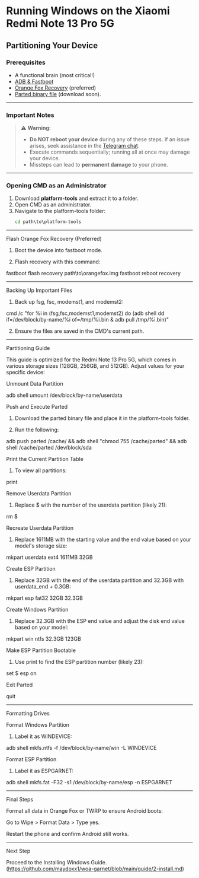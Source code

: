 # Running Windows on the Xiaomi Redmi Note 13 Pro 5G

## Partitioning Your Device

### Prerequisites
- A functional brain (most critical!)
- [ADB & Fastboot](https://developer.android.com/studio/releases/platform-tools)  
- [Orange Fox Recovery](https://orangefox.download/device/garnet) (preferred)
- [Parted binary file]() (download soon).

---

### Important Notes
> ⚠️ **Warning:**  
> 
> - **Do NOT reboot your device** during any of these steps. If an issue arises, seek assistance in the [Telegram chat](https://t.me/joinchat/MNjTmBqHIokjweeN0SpoyA).  
> - Execute commands sequentially; running all at once may damage your device.
> - Missteps can lead to **permanent damage** to your phone.

---

### Opening CMD as an Administrator
1. Download **platform-tools** and extract it to a folder.  
2. Open CMD as an administrator.  
3. Navigate to the platform-tools folder:  
   ```cmd
   cd path\to\platform-tools


---

Flash Orange Fox Recovery (Preferred)

1. Boot the device into fastboot mode.


2. Flash recovery with this command:

fastboot flash recovery path\to\orangefox.img
fastboot reboot recovery




---

Backing Up Important Files

1. Back up fsg, fsc, modemst1, and modemst2:

cmd /c "for %i in (fsg,fsc,modemst1,modemst2) do (adb shell dd if=/dev/block/by-name/%i of=/tmp/%i.bin & adb pull /tmp/%i.bin)"


2. Ensure the files are saved in the CMD's current path.




---

Partitioning Guide

This guide is optimized for the Redmi Note 13 Pro 5G, which comes in various storage sizes (128GB, 256GB, and 512GB). Adjust values for your specific device:

Unmount Data Partition

adb shell umount /dev/block/by-name/userdata

Push and Execute Parted

1. Download the parted binary file and place it in the platform-tools folder.


2. Run the following:

adb push parted /cache/ && adb shell "chmod 755 /cache/parted" && adb shell /cache/parted /dev/block/sda



Print the Current Partition Table

1. To view all partitions:

print



Remove Userdata Partition

1. Replace $ with the number of the userdata partition (likely 21):

rm $



Recreate Userdata Partition

1. Replace 1611MB with the starting value and the end value based on your model's storage size:

mkpart userdata ext4 1611MB 32GB



Create ESP Partition

1. Replace 32GB with the end of the userdata partition and 32.3GB with userdata_end + 0.3GB:

mkpart esp fat32 32GB 32.3GB



Create Windows Partition

1. Replace 32.3GB with the ESP end value and adjust the disk end value based on your model:

mkpart win ntfs 32.3GB 123GB



Make ESP Partition Bootable

1. Use print to find the ESP partition number (likely 23):

set $ esp on



Exit Parted

quit


---

Formatting Drives

Format Windows Partition

1. Label it as WINDEVICE:

adb shell mkfs.ntfs -f /dev/block/by-name/win -L WINDEVICE



Format ESP Partition

1. Label it as ESPGARNET:

adb shell mkfs.fat -F32 -s1 /dev/block/by-name/esp -n ESPGARNET




---

Final Steps

Format all data in Orange Fox or TWRP to ensure Android boots:

Go to Wipe > Format Data > Type yes.


Restart the phone and confirm Android still works.



---

Next Step

Proceed to the Installing Windows Guide.
(https://github.com/maydoxx1/woa-garnet/blob/main/guide/2-install.md)


